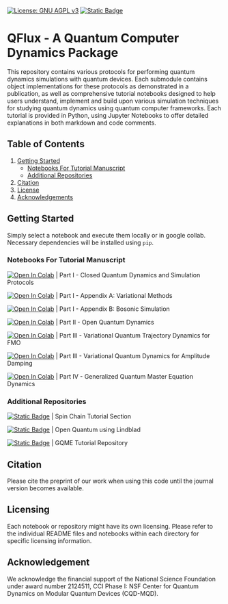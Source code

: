 [![License: GNU AGPL v3](https://img.shields.io/badge/License-GNU_AGPL_v3-lightgrey.svg)](LICENCE)
[![Static Badge](https://img.shields.io/badge/CQDMQD-00268d?style=flat&logoColor=00268d&label=NSF&labelColor=00268d&color=00268d&link=https%3A%2F%2Fcqdmqd.yale.edu%2F)](https://cqdmqd.yale.edu/)


# QFlux - A Quantum Computer Dynamics Package

This repository contains various protocols for performing quantum dynamics simulations with quantum devices. Each submodule contains object implementations for these protocols as demonstrated in a publication, as well as comprehensive tutorial notebooks designed to help users understand, implement and build upon various simulation techniques for studying quantum dynamics using quantum computer frameworks. Each tutorial is provided in Python, using Jupyter Notebooks to offer detailed explanations in both markdown and code comments.


## Table of Contents

1. [Getting Started](#start)
   - [Notebooks For Tutorial Manuscript](#notebooks)
   - [Additional Repositories](#repos)
2. [Citation](#citation)
3. [License](#license)
4. [Acknowledgements](#acknowledgement)


## Getting Started <a name="start"></a>

Simply select a notebook and execute them locally or in google collab. Necessary dependencies will be installed using `pip`.


### Notebooks For Tutorial Manuscript <a name="notebooks"></a>

[![Open In Colab](https://colab.research.google.com/assets/colab-badge.svg)](https://colab.research.google.com/github/batistagroup/qflux/blob/master/demos/tutorial/Part_I.ipynb) | Part I - Closed Quantum Dynamics and Simulation Protocols

[![Open In Colab](https://colab.research.google.com/assets/colab-badge.svg)](https://colab.research.google.com/github/batistagroup/qflux/blob/master/demos/tutorial/Part_I_appendixA.ipynb) | Part I - Appendix A: Variational Methods

[![Open In Colab](https://colab.research.google.com/assets/colab-badge.svg)](https://colab.research.google.com/github/batistagroup/qflux/blob/master/demos/tutorial/Part_I_appendixB.ipynb) | Part I - Appendix B: Bosonic Simulation

[![Open In Colab](https://colab.research.google.com/assets/colab-badge.svg)](https://colab.research.google.com/github/batistagroup/qflux/blob/master/demos/tutorial/Part_II.ipynb) | Part II - Open Quantum Dynamics

[![Open In Colab](https://colab.research.google.com/assets/colab-badge.svg)](https://colab.research.google.com/github/batistagroup/qflux/blob/master/demos/tutorial/Part_III_B.ipynb) | Part III - Variational Quantum Trajectory Dynamics for FMO

[![Open In Colab](https://colab.research.google.com/assets/colab-badge.svg)](https://colab.research.google.com/github/batistagroup/qflux/blob/master/demos/tutorial/Part_III_A.ipynb) | Part III - Variational Quantum Dynamics for Amplitude Damping

[![Open In Colab](https://colab.research.google.com/assets/colab-badge.svg)](https://colab.research.google.com/github/batistagroup/qflux/blob/master/demos/tutorial/Part_IV.ipynb) | Part IV - Generalized Quantum Master Equation Dynamics


### Additional Repositories <a name="repos"></a>

[![Static Badge](https://img.shields.io/badge/Open_in_Github-181717.svg?&logo=github&logoColor=white)](https://github.com/dcabral00/qc_spin_tutorial) | Spin Chain Tutorial Section

[![Static Badge](https://img.shields.io/badge/Open_in_Github-181717.svg?&logo=github&logoColor=white)](https://github.com/saurabhshivpuje/Tutorials-for-Open-Quantum-Systems) | Open Quantum using Lindblad

[![Static Badge](https://img.shields.io/badge/Open_in_Github-181717.svg?&logo=github&logoColor=white)](https://github.com/XiaohanDan97/CCI_PartIII_GQME) | GQME Tutorial Repository


## Citation <a name="citation"></a>

Please cite the preprint of our work when using this code until the journal version becomes available.


## Licensing <a name="license"></a>

Each notebook or repository might have its own licensing. Please refer to the individual README files and notebooks within each directory for specific licensing information.

## Acknowledgement <a name="acknowledgement"></a>

We acknowledge the financial support of the National Science Foundation under award number 2124511, CCI Phase I: NSF Center for Quantum Dynamics on Modular Quantum Devices (CQD-MQD).
